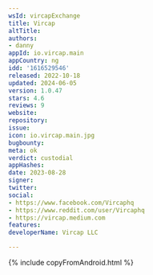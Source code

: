 ```yaml
---
wsId: vircapExchange
title: Vircap
altTitle: 
authors:
- danny
appId: io.vircap.main
appCountry: ng
idd: '1616529546'
released: 2022-10-18
updated: 2024-06-05
version: 1.0.47
stars: 4.6
reviews: 9
website: 
repository: 
issue: 
icon: io.vircap.main.jpg
bugbounty: 
meta: ok
verdict: custodial
appHashes: 
date: 2023-08-28
signer: 
twitter: 
social:
- https://www.facebook.com/Vircaphq
- https://www.reddit.com/user/Vircaphq
- https://vircap.medium.com
features: 
developerName: Vircap LLC

---
```


{% include copyFromAndroid.html %}
